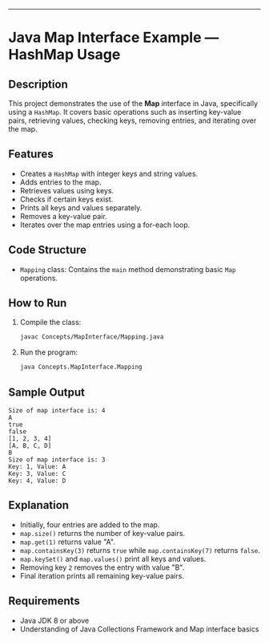 
---

# Java Map Interface Example — HashMap Usage

## Description

This project demonstrates the use of the **Map** interface in Java, specifically using a `HashMap`. It covers basic operations such as inserting key-value pairs, retrieving values, checking keys, removing entries, and iterating over the map.

## Features

* Creates a `HashMap` with integer keys and string values.
* Adds entries to the map.
* Retrieves values using keys.
* Checks if certain keys exist.
* Prints all keys and values separately.
* Removes a key-value pair.
* Iterates over the map entries using a for-each loop.

## Code Structure

* `Mapping` class: Contains the `main` method demonstrating basic `Map` operations.

## How to Run

1. Compile the class:

   ```bash
   javac Concepts/MapInterface/Mapping.java
   ```

2. Run the program:

   ```bash
   java Concepts.MapInterface.Mapping
   ```

## Sample Output

```
Size of map interface is: 4
A
true
false
[1, 2, 3, 4]
[A, B, C, D]
B
Size of map interface is: 3
Key: 1, Value: A
Key: 3, Value: C
Key: 4, Value: D
```

## Explanation

* Initially, four entries are added to the map.
* `map.size()` returns the number of key-value pairs.
* `map.get(1)` returns value "A".
* `map.containsKey(3)` returns `true` while `map.containsKey(7)` returns `false`.
* `map.keySet()` and `map.values()` print all keys and values.
* Removing key `2` removes the entry with value "B".
* Final iteration prints all remaining key-value pairs.

## Requirements

* Java JDK 8 or above
* Understanding of Java Collections Framework and Map interface basics

